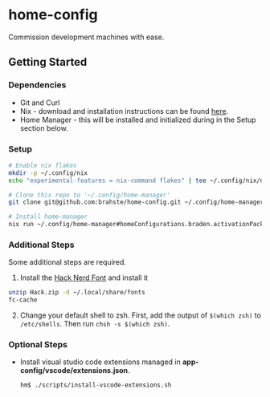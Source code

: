 # home-config

Commission development machines with ease.

## Getting Started

### Dependencies
- Git and Curl
- Nix - download and installation instructions can be found [here](https://nixos.org/download.html).
- Home Manager - this will be installed and initialized during in the Setup section below.

### Setup
```bash
# Enable nix flakes
mkdir -p ~/.config/nix
echo "experimental-features = nix-command flakes" | tee ~/.config/nix/nix.conf

# Clone this repo to '~/.config/home-manager'
git clone git@github.com:brahste/home-config.git ~/.config/home-manager

# Install home-manager
nix run ~/.config/home-manager#homeConfigurations.braden.activationPackage
```

### Additional Steps
Some additional steps are required.
1. Install the [Hack Nerd Font](https://github.com/ryanoasis/nerd-fonts/releases) and install it
```bash
unzip Hack.zip -d ~/.local/share/fonts
fc-cache
```
2. Change your default shell to zsh. First, add the output of `$(which zsh)` to `/etc/shells`. Then run `chsh -s $(which zsh)`.


### Optional Steps
- Install visual studio code extensions managed in **app-config/vscode/extensions.json**.
  ```bash
  hm$ ./scripts/install-vscode-extensions.sh
  ```

